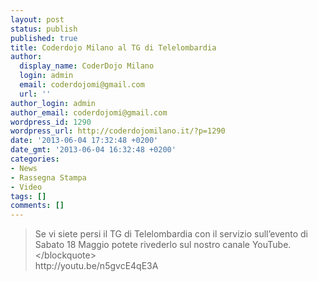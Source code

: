 ```yaml
---
layout: post
status: publish
published: true
title: Coderdojo Milano al TG di Telelombardia
author:
  display_name: CoderDojo Milano
  login: admin
  email: coderdojomi@gmail.com
  url: ''
author_login: admin
author_email: coderdojomi@gmail.com
wordpress_id: 1290
wordpress_url: http://coderdojomilano.it/?p=1290
date: '2013-06-04 17:32:48 +0200'
date_gmt: '2013-06-04 16:32:48 +0200'
categories:
- News
- Rassegna Stampa
- Video
tags: []
comments: []
---
```

<blockquote>Se vi siete persi il TG di Telelombardia con il servizio sull&rsquo;evento di Sabato 18 Maggio potete rivederlo sul nostro canale YouTube.<&#47;blockquote><br />
http:&#47;&#47;youtu.be&#47;n5gvcE4qE3A</p>
